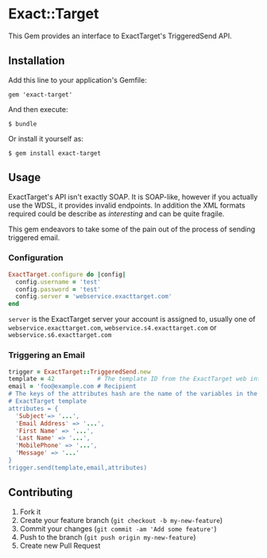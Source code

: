 # Exact::Target

This Gem provides an interface to ExactTarget's TriggeredSend API.

## Installation

Add this line to your application's Gemfile:

    gem 'exact-target'

And then execute:

    $ bundle

Or install it yourself as:

    $ gem install exact-target

## Usage

ExactTarget's API isn't exactly SOAP. It is SOAP-like, however if you
actually use the WDSL, it provides invalid endpoints. In addition the XML
formats required could be describe as *interesting* and can be quite
fragile.

This gem endeavors to take some of the pain out of the process of
sending triggered email.

### Configuration

```ruby
ExactTarget.configure do |config|
  config.username = 'test'
  config.password = 'test'
  config.server = 'webservice.exacttarget.com'
end
```

`server` is the ExactTarget server your account is assigned to,
usually one of `webservice.exacttarget.com`,
`webservice.s4.exacttarget.com` or `webservice.s6.exacttarget.com`

### Triggering an Email

```ruby
trigger = ExactTarget::TriggeredSend.new
template = 42            # The template ID from the ExactTarget web interface
email = 'foo@example.com # Recipient
# The keys of the attributes hash are the name of the variables in the
# ExactTarget template
attributes = {
  'Subject'=> '...',
  'Email Address' => '...',
  'First Name' => '...',
  'Last Name' => '...',
  'MobilePhone' => '...',
  'Message' => '...'
}
trigger.send(template,email,attributes)
```

## Contributing

1. Fork it
2. Create your feature branch (`git checkout -b my-new-feature`)
3. Commit your changes (`git commit -am 'Add some feature'`)
4. Push to the branch (`git push origin my-new-feature`)
5. Create new Pull Request
